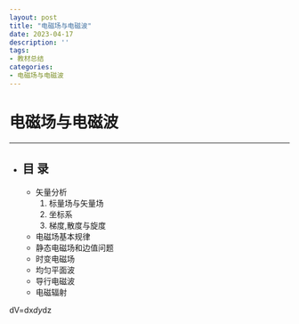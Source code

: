 ```yaml
---
layout: post
title: "电磁场与电磁波"
date: 2023-04-17
description: ''
tags:
- 教材总结
categories:
- 电磁场与电磁波
--- 
```

<script type="text/javascript" async src="//cdn.mathjax.org/mathjax/latest/MathJax.js?config=TeX-MML-AM_CHTML">
</script>

# 电磁场与电磁波
*********
* ## 目  录 
  * 矢量分析
    1. 标量场与矢量场
    2. 坐标系
    3. 梯度,散度与旋度
  * 电磁场基本规律
  * 静态电磁场和边值问题
  * 时变电磁场
  * 均匀平面波
  * 导行电磁波
  * 电磁辐射
  

dV=dx*dy*dz